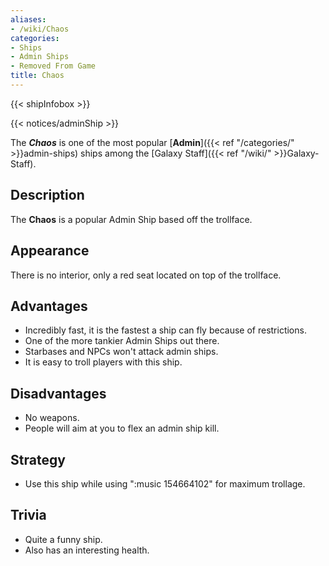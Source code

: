 ```yaml
---
aliases:
- /wiki/Chaos
categories:
- Ships
- Admin Ships
- Removed From Game
title: Chaos
---  
```


{{< shipInfobox >}}   

{{< notices/adminShip >}} 

The **_Chaos_** is one of the most popular [**Admin**]({{< ref "/categories/" >}}admin-ships) ships among the [Galaxy Staff]({{< ref "/wiki/" >}}Galaxy-Staff).

## Description

The **Chaos** is a popular Admin Ship based off the trollface.

## Appearance

There is no interior, only a red seat located on top of the trollface.

## Advantages

- Incredibly fast, it is the fastest a ship can fly because of restrictions.
- One of the more tankier Admin Ships out there.
- Starbases and NPCs won't attack admin ships.
- It is easy to troll players with this ship.

## Disadvantages

- No weapons.
- People will aim at you to flex an admin ship kill.

## Strategy

- Use this ship while using ":music 154664102" for maximum trollage.

## Trivia

- Quite a funny ship.
- Also has an interesting health.